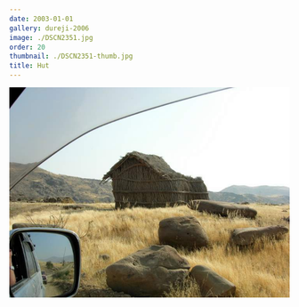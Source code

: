```yaml
---
date: 2003-01-01
gallery: dureji-2006
image: ./DSCN2351.jpg
order: 20
thumbnail: ./DSCN2351-thumb.jpg
title: Hut
---
```


![Hut](./DSCN2351.jpg)